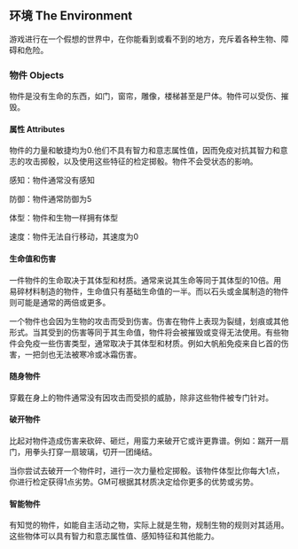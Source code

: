 ## 环境 The Environment

游戏进行在一个假想的世界中，在你能看到或看不到的地方，充斥着各种生物、障碍和危险。

### 物件 Objects

物件是没有生命的东西，如门，窗帘，雕像，楼梯甚至是尸体。物件可以受伤、摧毁。

#### 属性 Attributes

物件的力量和敏捷均为0.他们不具有智力和意志属性值，因而免疫对抗其智力和意志的攻击掷骰，以及使用这些特征的检定掷骰。物件不会受状态的影响。

感知：物件通常没有感知

防御：物件通常防御为5

体型：物件和生物一样拥有体型

速度：物件无法自行移动，其速度为0

#### 生命值和伤害

一件物件的生命取决于其体型和材质。通常来说其生命等同于其体型的10倍。用易碎材料制造的物件，生命值只有基础生命值的一半。而以石头或金属制造的物件则可能是通常的两倍或更多。

一个物件也会因为生物的攻击而受到伤害。伤害在物件上表现为裂缝，划痕或其他形式。当其受到的伤害等同于其生命值，物件将会被摧毁或变得无法使用。有些物件会免疫一些伤害类型，通常取决于其体型和材质。例如大帆船免疫来自匕首的伤害，一把剑也无法被寒冷或冰霜伤害。

#### 随身物件

穿戴在身上的物件通常没有因攻击而受损的威胁，除非这些物件被专门针对。

#### 破开物件

比起对物件造成伤害来砍碎、砸烂，用蛮力来破开它或许更靠谱。例如：踹开一扇门，用拳头打穿一扇玻璃，切开一团绳结。

当你尝试去破开一个物件时，进行一次力量检定掷骰。该物件体型比你每大1点，你进行检定获得1点劣势。GM可根据其材质决定给你更多的优势或劣势。

#### 智能物件

有知觉的物件，如能自主活动之物，实际上就是生物，规制生物的规则对其适用。这些物体可以具有智力和意志属性值、感知特征和其他能力。
